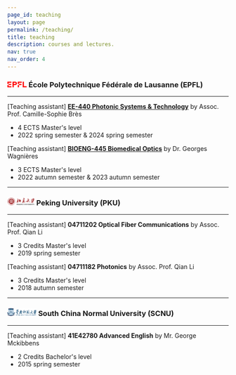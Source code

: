 ```yaml
---
page_id: teaching
layout: page
permalink: /teaching/
title: teaching
description: courses and lectures.
nav: true
nav_order: 4
---
```


### <img src="/assets/img/EPFL.png" style="height: 0.8em; "> École Polytechnique Fédérale de Lausanne (EPFL)

---

[Teaching assistant] [**EE-440 Photonic Systems & Technology**](https://edu.epfl.ch/coursebook/en/photonic-systems-and-technology-EE-440) by Assoc. Prof. Camille-Sophie Brès

- 4 ECTS Master's level
- 2022 spring semester & 2024 spring semester

[Teaching assistant] [**BIOENG-445 Biomedical Optics**](https://edu.epfl.ch/coursebook/en/biomedical-optics-BIOENG-445) by Dr. Georges Wagnières

- 3 ECTS Master's level
- 2022 autumn semester & 2023 autumn semester

---

### <img src="/assets/img/PKU.png" style="height: 1.1em; "> Peking University (PKU) 

---

[Teaching assistant] **04711202 Optical Fiber Communications** by Assoc. Prof. Qian Li

- 3 Credits Master's level
- 2019 spring semester

[Teaching assistant] **04711182 Photonics** by Assoc. Prof. Qian Li

- 3 Credits Master's level
- 2018 autumn semester

---

### <img src="/assets/img/SCNU.png" style="height: 1.1em; "> South China Normal University (SCNU)

---

[Teaching assistant] **41E42780 Advanced English** by Mr. George Mckibbens

- 2 Credits Bachelor's level
- 2015 spring semester
